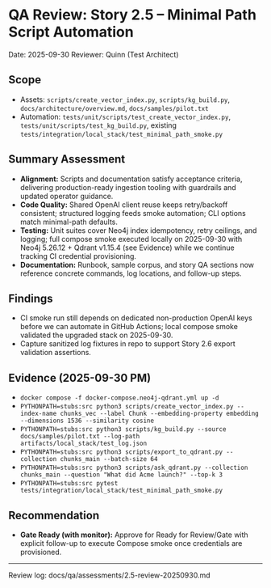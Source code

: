 # QA Review: Story 2.5 – Minimal Path Script Automation

Date: 2025-09-30
Reviewer: Quinn (Test Architect)

## Scope
- Assets: `scripts/create_vector_index.py`, `scripts/kg_build.py`, `docs/architecture/overview.md`, `docs/samples/pilot.txt`
- Automation: `tests/unit/scripts/test_create_vector_index.py`, `tests/unit/scripts/test_kg_build.py`, existing `tests/integration/local_stack/test_minimal_path_smoke.py`

## Summary Assessment
- **Alignment:** Scripts and documentation satisfy acceptance criteria, delivering production-ready ingestion tooling with guardrails and updated operator guidance.
- **Code Quality:** Shared OpenAI client reuse keeps retry/backoff consistent; structured logging feeds smoke automation; CLI options match minimal-path defaults.
- **Testing:** Unit suites cover Neo4j index idempotency, retry ceilings, and logging; full compose smoke executed locally on 2025-09-30 with Neo4j 5.26.12 + Qdrant v1.15.4 (see Evidence) while we continue tracking CI credential provisioning.
- **Documentation:** Runbook, sample corpus, and story QA sections now reference concrete commands, log locations, and follow-up steps.

## Findings
- CI smoke run still depends on dedicated non-production OpenAI keys before we can automate in GitHub Actions; local compose smoke validated the upgraded stack on 2025-09-30.
- Capture sanitized log fixtures in repo to support Story 2.6 export validation assertions.

## Evidence (2025-09-30 PM)
- `docker compose -f docker-compose.neo4j-qdrant.yml up -d`
- `PYTHONPATH=stubs:src python3 scripts/create_vector_index.py --index-name chunks_vec --label Chunk --embedding-property embedding --dimensions 1536 --similarity cosine`
- `PYTHONPATH=stubs:src python3 scripts/kg_build.py --source docs/samples/pilot.txt --log-path artifacts/local_stack/test_log.json`
- `PYTHONPATH=stubs:src python3 scripts/export_to_qdrant.py --collection chunks_main --batch-size 64`
- `PYTHONPATH=stubs:src python3 scripts/ask_qdrant.py --collection chunks_main --question "What did Acme launch?" --top-k 3`
- `PYTHONPATH=stubs:src pytest tests/integration/local_stack/test_minimal_path_smoke.py`

## Recommendation
- **Gate Ready (with monitor):** Approve for Ready for Review/Gate with explicit follow-up to execute Compose smoke once credentials are provisioned.

---
Review log: docs/qa/assessments/2.5-review-20250930.md
